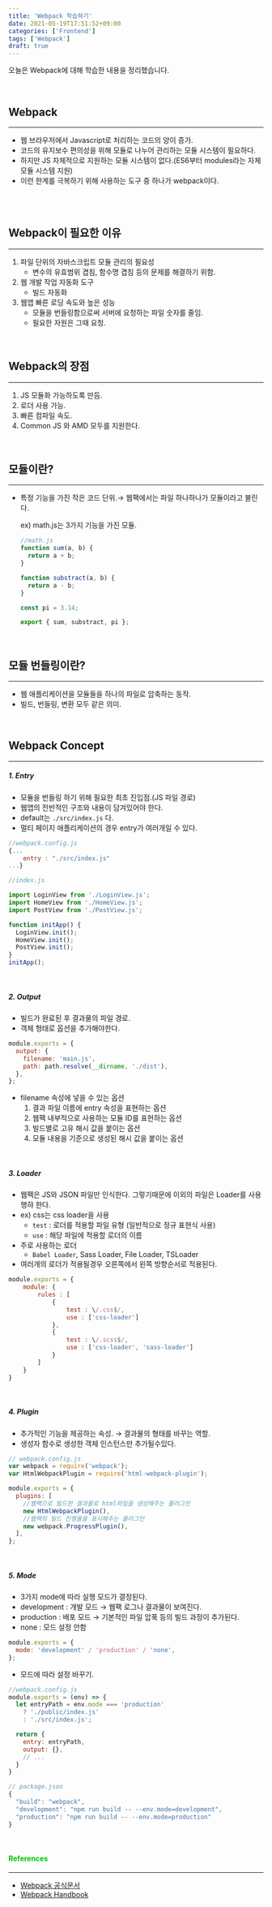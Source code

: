 ```yaml
---
title: 'Webpack 학습하기'
date: 2021-05-19T17:51:52+09:00
categories: ['Frontend']
tags: ['Webpack']
draft: true
---
```



오늘은 Webpack에 대해 학습한 내용을 정리했습니다.

<br>

<!--more-->

## Webpack

---

- 웹 브라우저에서 Javascript로 처리하는 코드의 양이 증가.<br/>
- 코드의 유지보수 편의성을 위해 모듈로 나누어 관리하는 모듈 시스템이 필요하다.<br/>
- 하지만 JS 자체적으로 지원하는 모듈 시스템이 없다.(ES6부터 modules라는 자체 모듈 시스템 지원)<br/>
- 이런 한계를 극복하기 위해 사용하는 도구 중 하나가 webpack이다.

<br/>
<br/>

## Webpack이 필요한 이유

---

1. 파일 단위의 자바스크립트 모듈 관리의 필요성
   - 변수의 유효범위 겹침, 함수명 겹침 등의 문제를 해결하기 위함.
2. 웹 개발 작업 자동화 도구
   - 빌드 자동화
3. 웹앱 빠른 로딩 속도와 높은 성능
   - 모듈을 번들링함으로써 서버에 요청하는 파일 숫자를 줄임.
   - 필요한 자원은 그때 요청.

<br/>

## Webpack의 장점

---

1. JS 모듈화 가능하도록 만듬.<br/>
2. 로더 사용 가능.<br/>
3. 빠른 컴파일 속도.<br/>
4. Common JS 와 AMD 모두를 지원한다.<br/>

<br/>

## 모듈이란?

---

- 특정 기능을 가진 작은 코드 단위.→ 웹팩에서는 파일 하나하나가 모듈이라고 불린다.

  ex) math.js는 3가지 기능을 가진 모듈.

  ```jsx
  //math.js
  function sum(a, b) {
    return a + b;
  }

  function substract(a, b) {
    return a - b;
  }

  const pi = 3.14;

  export { sum, substract, pi };
  ```

<br/>

## 모듈 번들링이란?

---

- 웹 애플리케이션을 모듈들을 하나의 파일로 압축하는 동작.
- 빌드, 번들링, 변환 모두 같은 의미.

<br/>

## Webpack Concept

---

<h5>1. Entry</h5>

- 모듈을 번들링 하기 위해 필요한 최초 진입점.(JS 파일 경로)
- 웹앱의 전반적인 구조와 내용이 담겨있어야 한다.
- default는 `./src/index.js` 다.
- 멀티 페이지 애플리케이션의 경우 entry가 여러개일 수 있다.

```jsx
//webpack.config.js
{...
	entry : "./src/index.js"
...}

//index.js

import LoginView from './LoginView.js';
import HomeView from './HomeView.js';
import PostView from './PostView.js';

function initApp() {
  LoginView.init();
  HomeView.init();
  PostView.init();
}
initApp();
```

<br/>

<h5>2. Output</h5>

- 빌드가 완료된 후 결과물의 파일 경로.
- 객체 형태로 옵션을 추가해야한다.

```jsx
module.exports = {
  output: {
    filename: 'main.js',
    path: path.resolve(__dirname, './dist'),
  },
};
```

- filename 속성에 넣을 수 있는 옵션
  1. 결과 파일 이름에 entry 속성을 표현하는 옵션
  2. 웹팩 내부적으로 사용하는 모듈 ID를 표현하는 옵션
  3. 빌드별로 고유 해시 값을 붙이는 옵션
  4. 모듈 내용을 기준으로 생성된 해시 값을 붙이는 옵션

<br/>

<h5>3. Loader</h5>

- 웹팩은 JS와 JSON 파일만 인식한다. 그렇기때문에 이외의 파일은 Loader를 사용행햐 한다.
- ex) css는 css loader을 사용
  - `test` : 로더를 적용할 파일 유형 (일반적으로 정규 표현식 사용)
  - `use` : 해당 파일에 적용할 로더의 이름
- 주로 사용하는 로더
  - `Babel Loader`, Sass Loader, File Loader, TSLoader
- 여러개의 로더가 적용될경우 오른쪽에서 왼쪽 방향순서로 적용된다.

```jsx
module.exports = {
	module: {
		rules : [
			{
				test : \/.css$/,
				use : ['css-loader']
			},
			{
				test : \/.scss$/,
				use : ['css-loader', 'sass-loader']
			}
		]
	}
}
```

<br/>

<h5>4. Plugin</h5>

- 추가적인 기능을 제공하는 속성. → 결과물의 형태를 바꾸는 역할.
- 생성자 함수로 생성한 객체 인스턴스만 추가될수있다.

```jsx
// webpack.config.js
var webpack = require('webpack');
var HtmlWebpackPlugin = require('html-webpack-plugin');

module.exports = {
  plugins: [
    //웹팩으로 빌드한 결과물로 html파일을 생성해주는 플러그인
    new HtmlWebpackPlugin(),
    //웹팩의 빌드 진행율을 표시해주는 플러그인
    new webpack.ProgressPlugin(),
  ],
};
```

<br/>

<h5>5. Mode</h5>

- 3가지 mode에 따라 실행 모드가 결정된다.
- development : 개발 모드 → 웹팩 로그나 결과물이 보여진다.
- production : 배포 모드 → 기본적인 파일 압푹 등의 빌드 과정이 추가된다.
- none : 모드 설정 안함

```jsx
module.exports = {
  mode: 'development' / 'production' / 'none',
};
```

- 모드에 따라 설정 바꾸기.

```jsx
//webpack.config.js
module.exports = (env) => {
  let entryPath = env.mode === 'production'
    ? './public/index.js'
    : './src/index.js';

  return {
    entry: entryPath,
    output: {},
    // ...
  }
}

// package.json
{
  "build": "webpack",
  "development": "npm run build -- --env.mode=development",
  "production": "npm run build -- --env.mode=production"
}
```

<br/>

<h4 style='color:#01c501'>References</h4>

---

- [Webpack 공식문서](https://webpack.js.org/)
- [Webpack Handbook](https://joshua1988.github.io/webpack-guide/)

